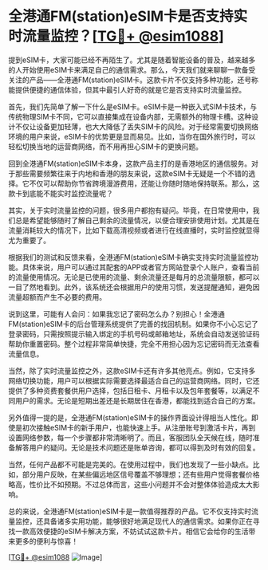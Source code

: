 # 全港通FM(station)eSIM卡是否支持实时流量监控？[[TG💪+ @esim1088](https://t.me/s/esim1088)]

提到eSIM卡，大家可能已经不再陌生了。尤其是随着智能设备的普及，越来越多的人开始使用eSIM卡来满足自己的通信需求。那么，今天我们就来聊聊一款备受关注的产品——全港通FM(station)eSIM卡。这款卡片不仅支持多种功能，还号称能提供便捷的通信体验，但其中最引人好奇的就是它是否支持实时流量监控。

首先，我们先简单了解一下什么是eSIM卡。eSIM卡是一种嵌入式SIM卡技术，与传统物理SIM卡不同，它可以直接集成在设备内部，无需额外的物理卡槽。这种设计不仅让设备更加轻薄，也大大降低了丢失SIM卡的风险。对于经常需要切换网络环境的用户来说，eSIM卡的优势更是显而易见。比如，当你在国外旅行时，可以轻松切换当地的运营商网络，而不用再担心SIM卡的更换问题。

回到全港通FM(station)eSIM卡本身，这款产品主打的是香港地区的通信服务。对于那些需要频繁往来于内地和香港的朋友来说，这款eSIM卡无疑是一个不错的选择。它不仅可以帮助你节省跨境漫游费用，还能让你随时随地保持联系。那么，这款卡到底能不能实时监控流量呢？

其实，关于实时流量监控的问题，很多用户都抱有疑问。毕竟，在日常使用中，我们总是希望能够随时了解自己剩余的流量情况，以便合理安排使用计划。尤其是在流量消耗较大的情况下，比如下载高清视频或者进行在线直播时，实时监控就显得尤为重要了。

根据我们的测试和反馈来看，全港通FM(station)eSIM卡确实支持实时流量监控功能。具体来说，用户可以通过其配套的APP或者官方网站登录个人账户，查看当前的流量使用情况。无论是已使用的流量、剩余流量还是每月的总流量限额，都可以一目了然地看到。此外，该系统还会根据用户的使用习惯，发送提醒通知，避免因流量超额而产生不必要的费用。

说到这里，可能有人会问：如果我忘记了密码怎么办？别担心！全港通FM(station)eSIM卡的后台管理系统提供了完善的找回机制。如果你不小心忘记了登录密码，只需按照提示输入绑定的手机号码或邮箱地址，系统会自动发送验证码帮助你重置密码。整个过程非常简单快捷，完全不用担心因为忘记密码而无法查看流量信息。

当然，除了实时流量监控之外，这款eSIM卡还有许多其他亮点。例如，它支持多网络切换功能，用户可以根据实际需要选择最适合自己的运营商网络。同时，它还提供了多种资费套餐供用户选择，包括日租卡、月租卡以及包年套餐等，以满足不同用户的需求。无论是短期出差还是长期居住在香港，都能找到适合自己的方案。

另外值得一提的是，全港通FM(station)eSIM卡的操作界面设计得相当人性化。即使是初次接触eSIM卡的新手用户，也能快速上手。从注册账号到激活卡片，再到设置网络参数，每一个步骤都非常清晰明了。而且，客服团队全天候在线，随时准备解答用户的疑问。无论是技术问题还是账单咨询，都可以得到及时有效的回复。

当然，任何产品都不可能是完美的。在使用过程中，我们也发现了一些小缺点。比如，部分用户反映，在某些偏远地区信号覆盖不够理想；还有些用户觉得套餐价格略高，性价比不如预期。不过总体而言，这些小问题并不会对整体体验造成太大影响。

总的来说，全港通FM(station)eSIM卡是一款值得推荐的产品。它不仅支持实时流量监控，还具备诸多实用功能，能够很好地满足现代人的通信需求。如果你正在寻找一款高效便捷的eSIM卡解决方案，不妨试试这款卡片。相信它会给你的生活带来更多的便利与惊喜！

[[TG💪+ @esim1088](https://t.me/s/esim1088) ![Image](https://i.postimg.cc/4NQfJmqS/Snipaste-2025-05-13-00-14-12.png)]